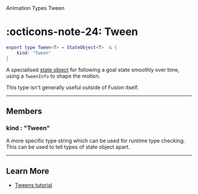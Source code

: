 <nav class="fusiondoc-api-breadcrumbs">
	<span>Animation</span>
	<span>Types</span>
	<span>Tween</span>
</nav>

<h1 class="fusiondoc-api-header" markdown>
	<span class="fusiondoc-api-icon" markdown>:octicons-note-24:</span>
	<span class="fusiondoc-api-name">Tween</span>
</h1>

```Lua
export type Tween<T> = StateObject<T>  & {
	kind: "Tween"
}
```

A specialised [state object](../../../state/types/stateobject) for following a goal state smoothly
over time, using a `TweenInfo` to shape the motion.

This type isn't generally useful outside of Fusion itself.

-----

## Members

<h3 markdown>
	kind
	<span class="fusiondoc-api-type">
		: "Tween"
	</span>
</h3>

A more specific type string which can be used for runtime type checking. This
can be used to tell types of state object apart.

-----

## Learn More

- [Tweens tutorial](../../../../tutorials/animation/tweens)